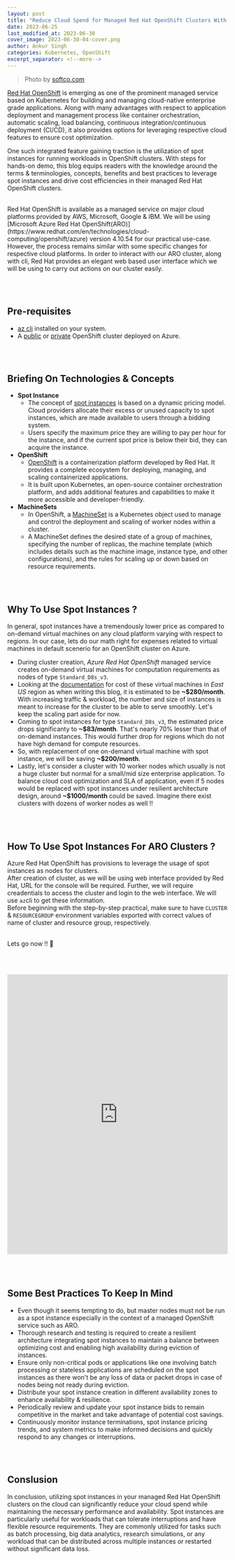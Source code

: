 ```yaml
---
layout: post
title: "Reduce Cloud Spend for Managed Red Hat OpenShift Clusters With Spot Instances"
date: 2023-06-25
last_modified_at: 2023-06-30
cover_image: 2023-06-30-04-cover.png
author: Ankur Singh
categories: Kubernetes, OpenShift
excerpt_separator: <!--more-->
---
```


> Photo by [softco.com](https://softco.com/)

[Red Hat OpenShift](https://www.redhat.com/en/technologies/cloud-computing/openshift) is emerging as one of the prominent managed service based on Kubernetes for building and managing cloud-native enterprise grade applications. Along with many advantages with respect to application deployment and management process like container orchestration, automatic scaling, load balancing, continuous integration/continuous deployment (CI/CD), it also provides options for leveraging respective cloud features to ensure cost optimization. <br>

One such integrated feature gaining traction is the utilization of spot instances for running workloads in OpenShift clusters. With steps for hands-on demo, this blog equips readers with the knowledge around the terms & terminologies, concepts, benefits and best practices to leverage spot instances and drive cost efficiencies in their managed Red Hat OpenShift clusters.
<!--more-->
<br>
Red Hat OpenShift is available as a managed service on major cloud platforms provided by AWS, Microsoft, Google & IBM. We will be using [Microsoft Azure Red Hat OpenShift(ARO)](https://www.redhat.com/en/technologies/cloud-computing/openshift/azure) version 4.10.54 for our practical use-case. However, the process remains similar with some specific changes for respective cloud platforms. In order to interact with our ARO cluster, along with cli, Red Hat provides an elegant web based user interface which we will be using to carry out actions on our cluster easily. 

<br><br>


## **Pre-requisites**
- [az cli](https://learn.microsoft.com/en-us/cli/azure/install-azure-cli) installed on your system.
- A [public](https://learn.microsoft.com/en-us/azure/OpenShift/tutorial-create-cluster) or [private](https://learn.microsoft.com/en-us/azure/OpenShift/howto-create-private-cluster-4x) OpenShift cluster deployed on Azure.

 <br><br>

## **Briefing On Technologies & Concepts**

- **Spot Instance**<br>
  - The concept of [spot instances](https://learn.microsoft.com/en-us/azure/virtual-machines/spot-vms) is based on a dynamic pricing model. Cloud providers allocate their excess or unused capacity to spot instances, which are made available to users through a bidding system. 
  - Users specify the maximum price they are willing to pay per hour for the instance, and if the current spot price is below their bid, they can acquire the instance.
- **OpenShift**<br>
  - [OpenShift](https://www.redhat.com/en/technologies/cloud-computing/OpenShift) is a containerization platform developed by Red Hat. It provides a complete ecosystem for deploying, managing, and scaling containerized applications.
  - It is built upon Kubernetes, an open-source container orchestration platform, and adds additional features and capabilities to make it more accessible and developer-friendly.
- **MachineSets**<br>
  - In OpenShift, a [MachineSet](https://docs.OpenShift.com/container-platform/4.8/machine_management/creating_machinesets/creating-machineset-azure.html) is a Kubernetes object used to manage and control the deployment and scaling of worker nodes within a cluster.
  - A MachineSet defines the desired state of a group of machines, specifying the number of replicas, the machine template (which includes details such as the machine image, instance type, and other configurations), and the rules for scaling up or down based on resource requirements.

<br><br>

## **Why To Use Spot Instances ?**

In general, spot instances have a tremendously lower price as compared to on-demand virtual machines on any cloud platform varying with respect to regions. In our case, lets do our math right for expenses related to virtual machines in default scenerio for an OpenShift cluster on Azure. <br> 

- During cluster creation, *Azure Red Hat OpenShift* managed service creates on-demand virtual machines for
computation requirements as nodes of type `Standard_D8s_v3`.
- Looking at the [documentation](https://azure.microsoft.com/en-in/pricing/details/virtual-machines/red-hat/#pricing) for cost of these virtual machines in *East US* region as when writing this blog, it is estimated to be **~$280/month**. With increasing traffic & workload, the number and size of instances is meant to increase for the cluster to be able to serve smoothly. Let's keep the scaling part aside for now.
- Coming to spot instances for type `Standard_D8s_v3`, the estimated price drops significanty to **~$83/month**. That's nearly 70% lesser than that of on-demand instances. This would further drop for regions which do not have high demand for compute resources.
- So, with replacement of one on-demand virtual machine with spot instance, we will be saving **~$200/month**. 
- Lastly, let's consider a cluster with 10 worker nodes which usually is not a huge cluster but normal for a small/mid size enterprise application. To balance cloud cost optimization and SLA of application, even if 5 nodes would be replaced with spot instances under resilient architecture design, around **~$1000/month** could be saved. Imagine there exist clusters with dozens of worker nodes as well !!

<br><br>

## **How To Use Spot Instances For ARO Clusters ?**
Azure Red Hat OpenShift has provisions to leverage the usage of spot instances as nodes for clusters. <br>
After creation of cluster, as we will be using web interface provided by Red Hat, URL for the console will be required. Further, we will require creadentials to access the cluster and login to the web interface. We will use `az`cli to get these information.<br>
Before beginning with the step-by-step practical, make sure to have `CLUSTER` & `RESOURCEGROUP` environment variables exported with correct values of name of cluster and resource group, respectively.<br><br>

Lets go now !! 🚀

<br><br>

<iframe src="https://scribehow.com/embed/Replacing_a_VM_node_with_a_Spot_node_on_Azure_Red_Hat_OpenShift__CMgYh7vSRUa7QigAY5-dGA" width="100%" height="640" allowfullscreen frameborder="0"></iframe>

<br><br>

## **Some Best Practices To Keep In Mind**
- Even though it seems tempting to do, but master nodes must not be run as a spot instance especially in the context of a managed OpenShift service such as ARO.
- Thorough research and testing is required to create a resilient architecture integrating spot instances to maintain a balance between optimizing cost and enabling high availability during eviction of instances.
- Ensure only non-critical pods or applications like one involving batch processing or stateless applications are scheduled on the spot instances as there won't be any loss of data or packet drops in case of nodes being not ready during eviction.
- Distribute your spot instance creation in different availability zones to enhance availability & resilience.
- Periodically review and update your spot instance bids to remain competitive in the market and take advantage of potential cost savings.
- Continuously monitor instance terminations, spot instance pricing trends, and system metrics to make informed decisions and quickly respond to any changes or interruptions.

<br><br>

## **Conslusion**<br>
In conclusion, utilizing spot instances in your managed Red Hat OpenShift clusters on the cloud can significantly reduce your cloud spend while maintaining the necessary performance and availability. Spot instances are particularly useful for workloads that can tolerate interruptions and have flexible resource requirements. They are commonly utilized for tasks such as batch processing, big data analytics, research simulations, or any workload that can be distributed across multiple instances or restarted without significant data loss.

<br><br>
